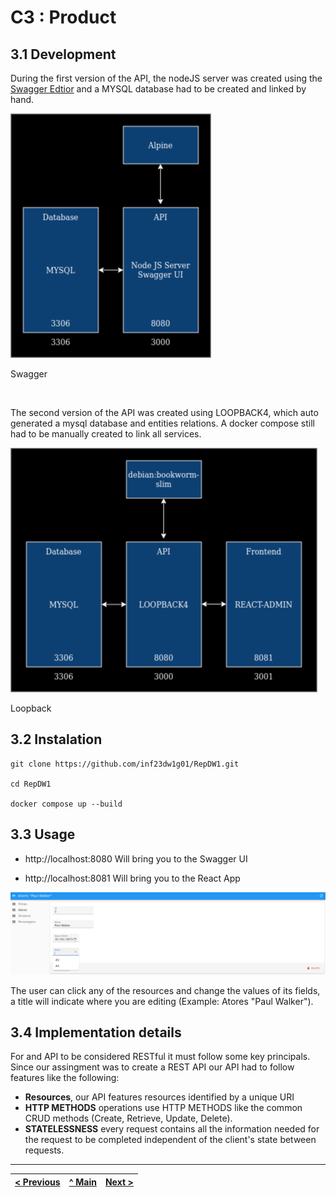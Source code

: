 # C3 : Product

## 3.1 Development

During the first version of the API, the nodeJS server was created using the [Swagger Edtior](https://editor.swagger.io/) and a MYSQL database had to be created and linked by hand.

![Swagger](./DiagramaSwagger.png)

Swagger

<br>

The second version of the API was created using LOOPBACK4, which auto generated a mysql database and entities relations. A docker compose still had to be manually created to link all services.

![Loopback](./DiagramaLoopback.png)

Loopback

## 3.2 Instalation
```
git clone https://github.com/inf23dw1g01/RepDW1.git

cd RepDW1

docker compose up --build
```  



## 3.3 Usage

- http://localhost:8080 Will bring you to the Swagger UI

- http://localhost:8081 Will bring you to the React App

![ReactApp](./Screenshot_20240117_221829.png)

The user can click any of the resources and change the values of its fields, a title will indicate where you are editing (Example: Atores "Paul Walker").


## 3.4 Implementation details

For and API to be considered RESTful it must follow some key principals.
Since our assingment was to create a REST API our API had to follow features like the following: 

- **Resources**, our API features resources identified by a unique URI 
- **HTTP METHODS** operations use HTTP METHODS like the common CRUD methods (Create, Retrieve, Update, Delete). 
- **STATELESSNESS** every request contains all the information needed for the request to be completed independent of the client's state between requests.


---
[< Previous](c2.md) | [^ Main](../../../) | [Next >](c4.md)
:--- | :---: | ---: 
